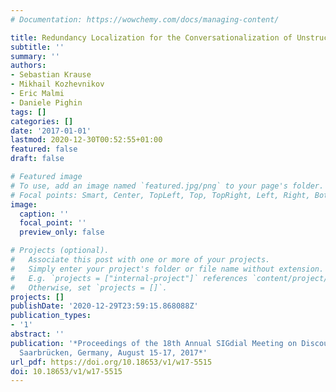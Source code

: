 ```yaml
---
# Documentation: https://wowchemy.com/docs/managing-content/

title: Redundancy Localization for the Conversationalization of Unstructured Responses
subtitle: ''
summary: ''
authors:
- Sebastian Krause
- Mikhail Kozhevnikov
- Eric Malmi
- Daniele Pighin
tags: []
categories: []
date: '2017-01-01'
lastmod: 2020-12-30T00:52:55+01:00
featured: false
draft: false

# Featured image
# To use, add an image named `featured.jpg/png` to your page's folder.
# Focal points: Smart, Center, TopLeft, Top, TopRight, Left, Right, BottomLeft, Bottom, BottomRight.
image:
  caption: ''
  focal_point: ''
  preview_only: false

# Projects (optional).
#   Associate this post with one or more of your projects.
#   Simply enter your project's folder or file name without extension.
#   E.g. `projects = ["internal-project"]` references `content/project/deep-learning/index.md`.
#   Otherwise, set `projects = []`.
projects: []
publishDate: '2020-12-29T23:59:15.868088Z'
publication_types:
- '1'
abstract: ''
publication: '*Proceedings of the 18th Annual SIGdial Meeting on Discourse and Dialogue,
  Saarbrücken, Germany, August 15-17, 2017*'
url_pdf: https://doi.org/10.18653/v1/w17-5515
doi: 10.18653/v1/w17-5515
---
```

